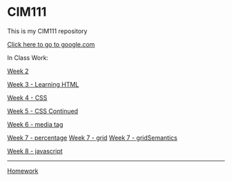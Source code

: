 # CIM111

This is my CIM111 repository

[Click here to go to google.com](http://www.google.com)

In Class Work:

[Week 2](https://igeller.github.io/CIM111/Week2/)

[Week 3 - Learning HTML](https://igeller.github.io/CIM111/Week3/)

[Week 4 - CSS](https://igeller.github.io/CIM111/Week4/)

[Week 5 - CSS Continued](https://igeller.github.io/CIM111/Week5/)

[Week 6 - media tag](https://igeller.github.io/CIM111/Week6/)

[Week 7 - percentage](https://igeller.github.io/CIM111/Week7/percentage/)
[Week 7 - grid](https://igeller.github.io/CIM111/Week7/grid/)
[Week 7 - gridSemantics](https://igeller.github.io/CIM111/Week7/semanticGrid/)

[Week 8 - javascript](https://igeller.github.io/CIM111/Week8/)

-------------------------------------------------------------------

[Homework](https://igeller.github.io/CIM111/Homework/)
